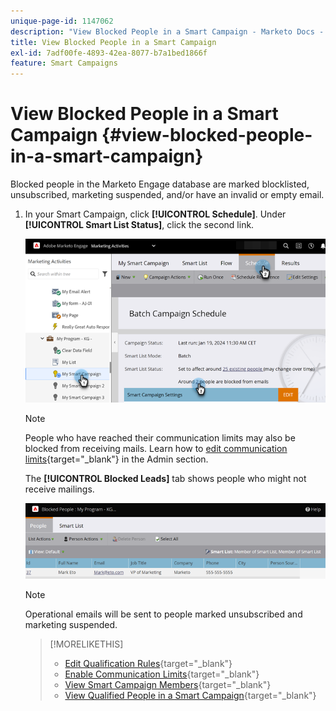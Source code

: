 ```yaml
---
unique-page-id: 1147062
description: "View Blocked People in a Smart Campaign - Marketo Docs - Product Documentation"
title: View Blocked People in a Smart Campaign
exl-id: 7adf00fe-4893-42ea-8077-b7a1bed1866f
feature: Smart Campaigns
---
```

# View Blocked People in a Smart Campaign {#view-blocked-people-in-a-smart-campaign}

Blocked people in the Marketo Engage database are marked blocklisted, unsubscribed, marketing suspended, and/or have an invalid or empty email.

1. In your Smart Campaign, click **[!UICONTROL Schedule]**. Under **[!UICONTROL Smart List Status]**, click the second link.

   ![](assets/view-blocked-people-in-a-smart-campaign-1.png)

   >[!NOTE]
   >
   >People who have reached their communication limits may also be blocked from receiving mails. Learn how to [edit communication limits](/help/marketo/product-docs/administration/email-setup/enable-communication-limits.md){target="_blank"} in the Admin section.

   The **[!UICONTROL Blocked Leads]** tab shows people who might not receive mailings.

   ![](assets/view-blocked-people-in-a-smart-campaign-2.png)

   >[!NOTE]
   >
   >Operational emails will be sent to people marked unsubscribed and marketing suspended.

   >[!MORELIKETHIS]
   >
   >* [Edit Qualification Rules](/help/marketo/product-docs/core-marketo-concepts/smart-campaigns/using-smart-campaigns/edit-qualification-rules-in-a-smart-campaign.md){target="_blank"}
   >* [Enable Communication Limits](/help/marketo/product-docs/administration/email-setup/enable-communication-limits.md){target="_blank"}
   >* [View Smart Campaign Members](/help/marketo/product-docs/core-marketo-concepts/smart-campaigns/smart-campaign-data/view-smart-campaign-members.md){target="_blank"}
   >* [View Qualified People in a Smart Campaign](/help/marketo/product-docs/core-marketo-concepts/smart-campaigns/smart-campaign-data/view-qualified-people-in-a-smart-campaign.md){target="_blank"}
